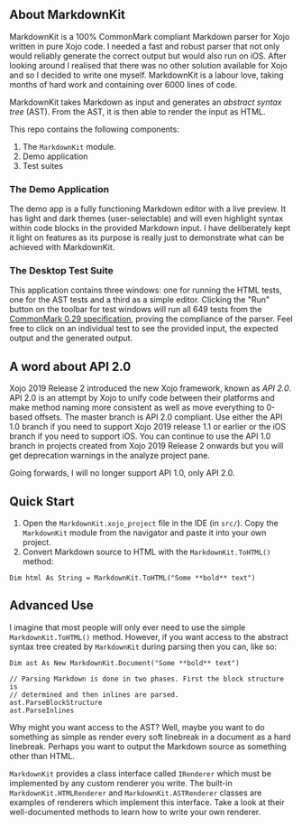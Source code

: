 ## About MarkdownKit

MarkdownKit is a 100% CommonMark compliant Markdown parser for Xojo written in pure Xojo code. I needed a fast and robust parser that not only would reliably generate the correct output but would also run on iOS. After looking around I realised that there was no other solution available for Xojo and so I decided to write one myself. MarkdownKit is a labour love, taking months of hard work and containing over 6000 lines of code.

MarkdownKit takes Markdown as input and generates an _abstract syntax tree_ (AST). From the AST, it is then able to render the input as HTML.

This repo contains the following components:

1. The `MarkdownKit` module.
2. Demo application
3. Test suites

### The Demo Application

The demo app is a fully functioning Markdown editor with a live preview. It has light and dark themes (user-selectable) and will even highlight syntax within code blocks in the provided Markdown input. I have deliberately kept it light on features as its purpose is really just to demonstrate what can be achieved with MarkdownKit.

### The Desktop Test Suite

This application contains three windows: one for running the HTML tests, one for the AST tests and a third as a simple editor. Clicking the "Run" button on the toolbar for test windows will run all 649 tests from the [CommonMark 0.29 specification][cm spec], proving the compliance of the parser. Feel free to click on an individual test to see the provided input, the expected output and the generated output.

## A word about API 2.0

Xojo 2019 Release 2 introduced the new Xojo framework, known as _API 2.0_. API 2.0 is an attempt by Xojo to unify code between their platforms and make method naming more consistent as well as move everything to 0-based offsets. The master branch is API 2.0 compliant. Use either the API 1.0 branch if you need to support Xojo 2019 release 1.1 or earlier or the iOS branch if you need to support iOS. You can continue to use the API 1.0 branch in projects created from Xojo 2019 Release 2 onwards but you will get deprecation warnings in the analyze project pane. 

Going forwards, I will no longer support API 1.0, only API 2.0. 

## Quick Start

1. Open the `MarkdownKit.xojo_project` file in the IDE (in `src/`). Copy the `MarkdownKit` module from the navigator and paste it into your own project.
2. Convert Markdown source to HTML with the `MarkdownKit.ToHTML()` method:

```xojo
Dim html As String = MarkdownKit.ToHTML("Some **bold** text")
```

## Advanced Use

I imagine that most people will only ever need to use the simple `MarkdownKit.ToHTML()` method. However, if you want access to the abstract syntax tree created by `MarkdownKit` during parsing then you can, like so:

```xojo
Dim ast As New MarkdownKit.Document("Some **bold** text")

// Parsing Markdown is done in two phases. First the block structure is 
// determined and then inlines are parsed.
ast.ParseBlockStructure
ast.ParseInlines
```

Why might you want access to the AST? Well, maybe you want to do something as simple as render every soft linebreak in a document as a hard linebreak. Perhaps you want to output the Markdown source as something other than HTML.

`MarkdownKit` provides a class interface called `IRenderer` which must be implemented by any custom renderer you write. The built-in `MarkdownKit.HTMLRenderer` and `MarkdownKit.ASTRenderer` classes are examples of renderers which implement this interface. Take a look at their well-documented methods to learn how to write your own renderer.

[forums]: https://forum.xojo.com
[cm spec]: https://spec.commonmark.org/0.29/
